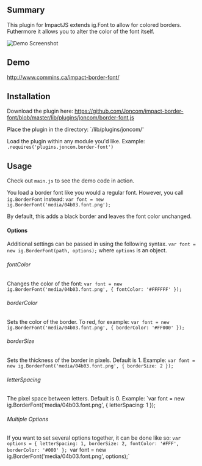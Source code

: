 ## Summary ##
This plugin for ImpactJS extends ig.Font to allow for colored borders. Futhermore it allows you to alter the color of the font itself.

![Demo Screenshot](http://i.imgur.com/OqRpm0O.png)

## Demo ##
http://www.commins.ca/impact-border-font/

## Installation ##
Download the plugin here:
https://github.com/Joncom/impact-border-font/blob/master/lib/plugins/joncom/border-font.js

Place the plugin in the directory:
`/lib/plugins/joncom/'

Load the plugin within any module you'd like. Example:
`.requires('plugins.joncom.border-font')`

## Usage ##
Check out `main.js` to see the demo code in action.

You load a border font like you would a regular font.
However, you call `ig.BorderFont` instead:
`var font = new ig.BorderFont('media/04b03.font.png');`

By default, this adds a black border and leaves the font color unchanged.

#### Options ####

Additional settings can be passed in using the following syntax.
`var font = new ig.BorderFont(path, options);`
where `options` is an object.

###### fontColor ######
Changes the color of the font:
`var font = new ig.BorderFont('media/04b03.font.png', { fontColor: '#FFFFFF' });`

###### borderColor ######
Sets the color of the border.
To red, for example:
`var font = new ig.BorderFont('media/04b03.font.png', { borderColor: '#FF000' });`

###### borderSize ######
Sets the thickness of the border in pixels.
Default is 1.
Example: `var font = new ig.BorderFont('media/04b03.font.png', { borderSize: 2 });`

###### letterSpacing ######
The pixel space between letters.
Default is 0.
Example: `var font = new ig.BorderFont('media/04b03.font.png', { letterSpacing: 1 });

###### Multiple Options ######
If you want to set several options together, it can be done like so:
`var options = { letterSpacing: 1, borderSize: 2, fontColor: '#FFF', borderColor: '#000' };
`var font = new ig.BorderFont('media/04b03.font.png', options);`




